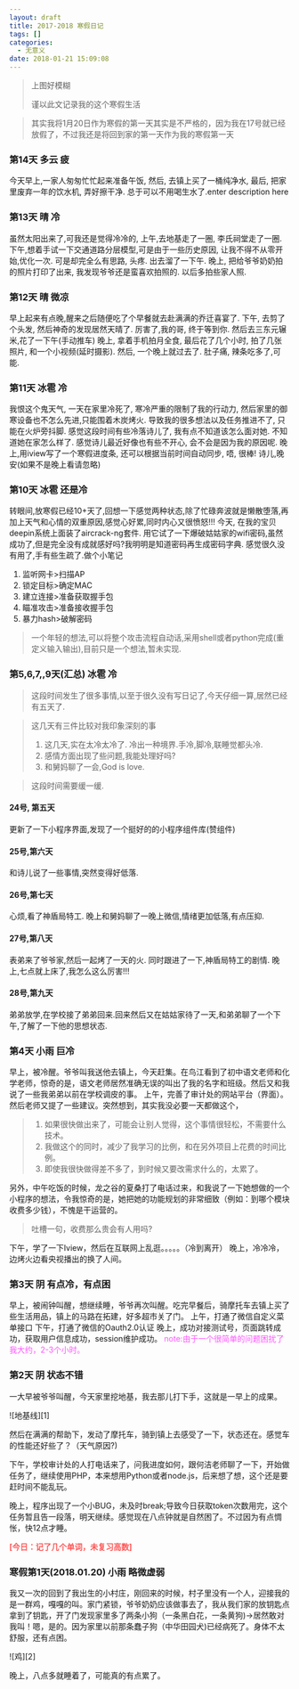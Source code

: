 ```yaml
---
layout: draft
title: 2017-2018 寒假日记
tags: []
categories:
  - 无意义
date: 2018-01-21 15:09:08
---
```


> 上图好模糊
>
> 谨以此文记录我的这个寒假生活

> 其实我将1月20日作为寒假的第一天其实是不严格的，因为我在17号就已经放假了，不过我还是将回到家的第一天作为我的寒假第一天

### 第14天 多云 疲
今天早上,一家人匆匆忙忙起来准备午饭, 然后, 去镇上买了一桶纯净水, 最后, 把家里废弃一年的饮水机, 弄好擦干净. 总于可以不用喝生水了.enter description here

### 第13天 晴 冷
虽然太阳出来了,可我还是觉得冷冷的,
上午,去地基走了一圈, 李氏祠堂走了一圈.
下午,想着手试一下交通道路分层模型,可是由于一些历史原因, 让我不得不从零开始,优化一次. 可是却完全么有思路, 头疼. 出去溜了一下午.
晚上, 把给爷爷奶奶拍的照片打印了出来, 我发现爷爷还是蛮喜欢拍照的. 以后多拍些家人照.

### 第12天 晴 微凉
早上起来有点晚,醒来之后随便吃了个早餐就去赴满满的乔迁喜宴了.
下午, 去剪了个头发, 然后神奇的发现居然天晴了. 厉害了,我的哥, 终于等到你. 然后去三东元辗米,花了一下午(手动推车)
晚上, 拿着手机拍月全食, 最后花了几个小时, 拍了几张照片, 和一个小视频(延时摄影). 然后, 一个晚上就过去了. 
肚子痛, 辣条吃多了,可能.

### 第11天 冰雹 冷
我恨这个鬼天气, 一天在家里冷死了, 寒冷严重的限制了我的行动力, 然后家里的御寒设备也不怎么先进,只能围着木炭烤火. 导致我的很多想法以及任务推进不了, 只能在火炉旁抖脚. 
感觉这段时间有些冷落诗儿了, 我有点不知道该怎么面对她. 不知道她在家怎么样了. 感觉诗儿最近好像也有些不开心, 会不会是因为我的原因呢.
晚上,用iview写了一个寒假进度条, 还可以根据当前时间自动同步, 唔, 很棒!
诗儿,晚安(如果不是晚上看请忽略)
### 第10天 冰雹 还是冷
转眼间,放寒假已经10+天了,回想一下感觉两种状态,除了忙碌奔波就是懒散堕落,再加上天气和心情的双重原因,感觉心好累,同时内心又很愤怒!!!
今天, 在我的宝贝deepin系统上面装了aircrack-ng套件. 用它试了一下爆破姑姑家的wifi密码,虽然成功了,但是完全没有成就感好吗?我明明是知道密码再生成密码字典. 感觉很久没有用了,手有些生疏了.做个小笔记
1. 监听网卡>扫描AP
2. 锁定目标>确定MAC
3. 建立连接>准备获取握手包
4. 瞄准攻击>准备接收握手包
5. 暴力hash>破解密码

> 一个年轻的想法,可以将整个攻击流程自动话,采用shell或者python完成(重定义输入输出),目前只是一个想法,暂未实现.


### 第5,6,7,,9天(汇总) 冰雹 冷
> 这段时间发生了很多事情,以至于很久没有写日记了,今天仔细一算,居然已经有五天了.

> 这几天有三件比较对我印象深刻的事
> 1. 这几天,实在太冷太冷了. 冷出一种境界.手冷,脚冷,联睡觉都头冷.
> 2. 感情方面出现了些问题,我能处理好吗?
> 3. 和舅妈聊了一会,God is love.

> 这段时间需要缓一缓.

#### 24号, 第五天
更新了一下小程序界面,发现了一个挺好的的小程序组件库(赞组件)

#### 25号,第六天
和诗儿说了一些事情,突然变得好低落.

#### 26号,第七天
心烦,看了神盾局特工.
晚上和舅妈聊了一晚上微信,情绪更加低落,有点压抑.

#### 27号,第八天
表弟来了爷爷家,然后一起烤了一天的火.
同时跟进了一下,神盾局特工的剧情.
晚上,七点就上床了,我怎么这么厉害!!!

#### 28号,第九天
弟弟放学,在学校接了弟弟回来.回来然后又在姑姑家待了一天,和弟弟聊了一个下午,了解了一下他的思想状态.

### 第4天 小雨 巨冷
早上，被冷醒。爷爷叫我送他去镇上，今天赶集。在鸟江看到了初中语文老师和化学老师，惊奇的是，语文老师居然准确无误的叫出了我的名字和班级。然后又和我说了一些我弟弟以前在学校调皮的事。
上午，完善了审计处的网站平台（界面）。然后老师又提了一些建议。突然想到，其实我没必要一天都做这个，
>1. 如果很快做出来了，可能会让别人觉得，这个事情很轻松，不需要什么技术。
>2. 我做这个的同时，减少了我学习的比例，和在另外项目上花费的时间比例。
>3. 即使我很快做得差不多了，到时候又要改需求什么的，太累了。

另外，中午吃饭的时候，龙之谷的夏桑打了电话过来，和我说了一下她想做的一个小程序的想法，令我惊奇的是，她把她的功能规划的非常细致（例如：到哪个模块收费多少钱），不愧是干运营的。
> 吐槽一句，收费那么贵会有人用吗?


下午，学了一下Iview，然后在互联网上乱逛。。。。。（冷到离开）
晚上，冷冷冷，边烤火边看央视播出的换了人间。
### 第3天 阴 有点冷，有点困
早上，被闹钟叫醒，想继续睡，爷爷再次叫醒。吃完早餐后，骑摩托车去镇上买了些生活用品，镇上的马路在拓建，好多超市关了门。
上午，打通了微信自定义菜单接口
下午，打通了微信的Oauth2.0认证
晚上，成功对接测试号，页面跳转成功，获取用户信息成功，session维护成功。
<font color=#ff55FF>note:由于一个很简单的问题困扰了我大约，2-3个小时。</font>

### 第2天 阴 状态不错
一大早被爷爷叫醒，今天家里挖地基，我去那儿打下手，这就是一早上的成果。

![地基线][1]

然后在满满的帮助下，发动了摩托车，骑到镇上去感受了一下，状态还在。感觉车的性能还好些了？（天气原因?)

下午，学校审计处的人打电话来了，问我进度如何，跟何洁老师聊了一下，开始做任务了，继续使用PHP，本来想用Python或者node.js，后来想了想，这个还是要赶时间不能乱玩。

晚上，程序出现了一个小BUG，未及时break;导致今日获取token次数用完，这个任务暂且告一段落，明天继续。感觉现在八点钟就是自然困了。不过因为有点惆怅，快12点才睡。

<font color=#ff5555 >**[今日：记了几个单词，未复习高数]**</font>

### 寒假第1天(2018.01.20) 小雨 略微虚弱
  我又一次的回到了我出生的小村庄，刚回来的时候，村子里没有一个人，迎接我的是一群鸡，嘎嘎的叫。家门紧锁，爷爷奶奶应该做事去了，我从我们家的放钥匙点拿到了钥匙，开了门发现家里多了两条小狗（一条黑白花，一条黄狗)->居然敢对我叫！嗯，是的。因为家里以前那条蠢子狗（中华田园犬)已经病死了。身体不太舒服，还有点困。


  ![鸡][2]

  晚上，八点多就睡着了，可能真的有点累了。
<script src="https://cdn.bootcss.com/jquery/3.3.1/jquery.min.js"></script>
<script>$("#post-content").html("可惜，没有啥内容")

  [1]: http://oxyktxyud.bkt.clouddn.com/%E5%B0%8F%E4%B9%A6%E5%8C%A0/2018_1/748993312.jpg "地基线"
  [2]: http://oxyktxyud.bkt.clouddn.com/%E5%B0%8F%E4%B9%A6%E5%8C%A0/2018_1/216458498.jpg "鸡"
